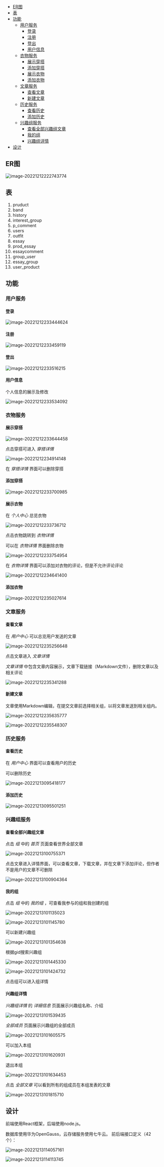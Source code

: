 - [ER图](#er图)
- [表](#表)
- [功能](#功能)
  - [用户服务](#用户服务)
    - [登录](#登录)
    - [注册](#注册)
    - [登出](#登出)
    - [用户信息](#用户信息)
  - [衣物服务](#衣物服务)
    - [展示穿搭](#展示穿搭)
    - [添加穿搭](#添加穿搭)
    - [展示衣物](#展示衣物)
    - [添加衣物](#添加衣物)
  - [文章服务](#文章服务)
    - [查看文章](#查看文章)
    - [新建文章](#新建文章)
  - [历史服务](#历史服务)
    - [查看历史](#查看历史)
    - [添加历史](#添加历史)
  - [兴趣组服务](#兴趣组服务)
    - [查看全部兴趣组文章](#查看全部兴趣组文章)
    - [我的组](#我的组)
    - [兴趣组详情](#兴趣组详情)
- [设计](#设计)

## ER图

![image-20221212222743774](readme.assets/image-20221212222743774.png)

## 表

1. pruduct
2. band
3. history
4. interest_group
5. p_comment
6. users
7. outfit
8. essay
9. prod_essay
10. essaycomment
11. group_user
12. essay_group
13. user_product

## 功能

### 用户服务

#### 登录

![image-20221212233444624](readme.assets/image-20221212233444624.png)

#### 注册

![image-20221212233459119](readme.assets/image-20221212233459119.png)

#### 登出

![image-20221212233516215](readme.assets/image-20221212233516215.png)

#### 用户信息

个人信息的展示及修改

![image-20221212233534092](readme.assets/image-20221212233534092.png)

### 衣物服务

#### 展示穿搭

![image-20221212233644458](readme.assets/image-20221212233644458.png)

点击穿搭可进入 *穿搭详情* 

![image-20221212234914148](readme.assets/image-20221212234914148.png)

在 *穿搭详情* 界面可以删除穿搭

#### 添加穿搭

![image-20221212233700985](readme.assets/image-20221212233700985.png)

#### 展示衣物

在 *个人中心* 总览衣物

![image-20221212233736712](readme.assets/image-20221212233736712.png)

点击衣物跳转到 *衣物详情* 

可以在 *衣物详情* 界面删除衣物

![image-20221212233754954](readme.assets/image-20221212233754954.png)

在 *衣物详情* 界面可以添加对衣物的评论，但是不允许评论评论

![image-20221212234641400](readme.assets/image-20221212234641400.png)



#### 添加衣物

![image-20221212235027614](readme.assets/image-20221212235027614.png)

### 文章服务

#### 查看文章

在 *用户中心* 可以总览用户发送的文章

![image-20221212235256648](readme.assets/image-20221212235256648.png)

点击文章进入 *文章详情* 

*文章详情* 中包含文章内容展示，文章下载链接（Markdown文件），删除文章以及相关评论

![image-20221212235341288](readme.assets/image-20221212235341288.png)

#### 新建文章

文章使用Markdown编辑，在提交文章前选择相关组，以将文章发送到相关组内。

![image-20221212235635777](readme.assets/image-20221212235635777.png)

![image-20221212235548307](readme.assets/image-20221212235548307.png)

### 历史服务

#### 查看历史

在 *用户中心* 界面可以查看用户的历史

可以删除历史

![image-20221213095418177](readme.assets/image-20221213095418177.png)

#### 添加历史

![image-20221213095501251](readme.assets/image-20221213095501251.png)

### 兴趣组服务

#### 查看全部兴趣组文章

点击 *组*  中的 *首页* 页面查看世界全部文章

![image-20221213100755371](readme.assets/image-20221213100755371.png)

点击文章进入详情界面，可以查看文章，下载文章，并在文章下添加评论，但作者不是用户的文章不可删除

![image-20221213100904364](readme.assets/image-20221213100904364.png)

#### 我的组

点击 *组* 中的 *我的组* ，可查看我参与的组和我创建的组

![image-20221213101135023](readme.assets/image-20221213101135023.png)

![image-20221213101145780](readme.assets/image-20221213101145780.png)

可以新建兴趣组

![image-20221213101354638](readme.assets/image-20221213101354638.png)

根据gid搜索兴趣组 

![image-20221213101445330](readme.assets/image-20221213101445330.png)

![image-20221213101424732](readme.assets/image-20221213101424732.png)

点击组可以进入组详情

#### 兴趣组详情

*兴趣组详情* 的 *详细信息* 页面展示兴趣组名称、介绍

![image-20221213101539435](readme.assets/image-20221213101539435.png)

*全部成员* 页面展示兴趣组的全部成员

![image-20221213101605575](readme.assets/image-20221213101605575.png)

可以加入本组

![image-20221213101620931](readme.assets/image-20221213101620931.png)

退出本组

![image-20221213101634453](readme.assets/image-20221213101634453.png)

点击 *全部文章* 可以看到所有的组成员在本组发表的文章

![image-20221213101815710](readme.assets/image-20221213101815710.png)



## 设计

前端使用React框架，后端使用node.js。

数据库使用华为OpenGauss，云存储服务使用七牛云。
前后端接口定义（42个）：

![image-20221213114057161](readme.assets/image-20221213114057161.png)

![image-20221213114113745](readme.assets/image-20221213114113745.png)